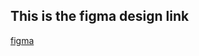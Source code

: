 ## This is the figma design link [figma](https://www.figma.com/file/yukVyv6Apk3kY21EGRUYcN/assignmet-1)